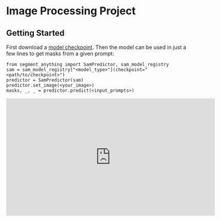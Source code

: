 # Image Processing Project

## <a name="GettingStarted"></a>Getting Started
First download a [model checkpoint](#model-checkpoints). Then the model can be used in just a few lines to get masks from a given prompt:
```
from segment_anything import SamPredictor, sam_model_registry
sam = sam_model_registry["<model_type>"](checkpoint="<path/to/checkpoint>")
predictor = SamPredictor(sam)
predictor.set_image(<your_image>)
masks, _, _ = predictor.predict(<input_prompts>)
```
<iframe width="560" height="315" src="https://www.youtube.com/embed/PAVJtOw4m-c" frameborder="0" allow="accelerometer; autoplay; encrypted-media; gyroscope; picture-in-picture" allowfullscreen></iframe>